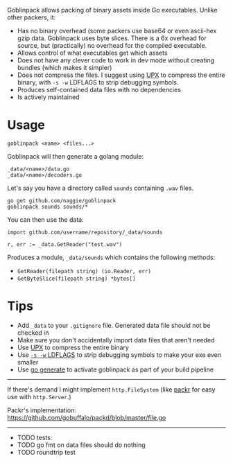 Goblinpack allows packing of binary assets inside Go executables. Unlike other packers, it:

* Has no binary overhead (some packers use base64 or even ascii-hex
  gzip data. Goblinpack uses byte slices. There is a 6x overhead for source,
  but (practically) no overhead for the compiled executable.
* Allows control of what executables get which assets
* Does not have any clever code to work in dev mode without creating bundles (which makes it simpler)
* Does not compress the files. I suggest using [UPX](https://upx.github.io/) to
  compress the entire binary, with `-s -w` LDFLAGS to strip debugging symbols.
* Produces self-contained data files with no dependencies
* Is actively maintained


# Usage

    goblinpack <name> <files...>

Goblinpack will then generate a golang module:

    _data/<name>/data.go
    _data/<name>/decoders.go

Let's say you have a directory called `sounds` containing `.wav` files.

    go get github.com/naggie/goblinpack
    goblinpack sounds sounds/*

You can then use the data:

    import github.com/username/repository/_data/sounds

    r, err := _data.GetReader("test.wav")


Produces a module, `_data/sounds` which contains the following methods:

* `GetReader(filepath string) (io.Reader, err)`
* `GetByteSlice(filepath string) *bytes[]`


# Tips

* Add `_data` to your `.gitignore` file. Generated data file should not be checked in
* Make sure you don't accidentally import data files that aren't needed
* Use [UPX](https://upx.github.io/) to compress the entire binary
* Use [`-s -w` LDFLAGS](https://blog.filippo.io/shrink-your-go-binaries-with-this-one-weird-trick/)
  to strip debugging symbols to make your exe even smaller
* Use [go generate](https://blog.carlmjohnson.net/post/2016-11-27-how-to-use-go-generate/)
  to activate goblinpack as part of your build pipeline


-----

If there's demand I might implement `http.FileSystem` (like
[packr](https://github.com/gobuffalo/packr) for easy use with `http.Server`.)

Packr's implementation: https://github.com/gobuffalo/packd/blob/master/file.go


----

* TODO tests:
* TODO go fmt on data files should do nothing
* TODO roundtrip test

